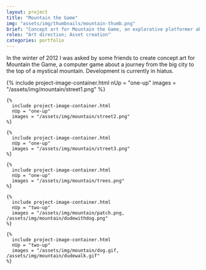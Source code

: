 ```yaml
---
layout: project
title: "Mountain the Game"
img: "assets/img/thumbnails/mountain-thumb.png"
brief: "Concept art for Mountain the Game, an explorative platformer about a journey up a mountain."
roles: "Art direction; Asset creation"
categories: portfolio
---
```


In the winter of 2012 I was asked by some friends to create concept art for Mountain the Game, a computer game about a journey from the big city to the top of a mystical mountain. Development is currently in hiatus.

<div class="image-set">
	{% 
	  include project-image-container.html
	  nUp = "one-up"
	  images = "/assets/img/mountain/street1.png"
	%}

	{% 
	  include project-image-container.html
	  nUp = "one-up"
	  images = "/assets/img/mountain/street2.png"
	%}

	{% 
	  include project-image-container.html
	  nUp = "one-up"
	  images = "/assets/img/mountain/street3.png"
	%}

	{% 
	  include project-image-container.html
	  nUp = "one-up"
	  images = "/assets/img/mountain/trees.png"
	%}

	{% 
	  include project-image-container.html
	  nUp = "two-up"
	  images = "/assets/img/mountain/patch.png, /assets/img/mountain/dudewithdog.png"
	%}

	{% 
	  include project-image-container.html
	  nUp = "two-up"
	  images = "/assets/img/mountain/dog.gif, /assets/img/mountain/dudewalk.gif"
	%}
</div>
